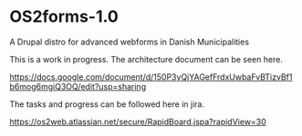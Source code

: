 # OS2forms-1.0
A Drupal distro for advanced webforms in Danish Municipalities

This is a work in progress. The architecture document can be seen here. 

https://docs.google.com/document/d/150P3yQjYAGefFrdxUwbaFvBTizvBf1b6mog6mgiQ3OQ/edit?usp=sharing

The tasks and progress can be followed here in jira. 

https://os2web.atlassian.net/secure/RapidBoard.jspa?rapidView=30
